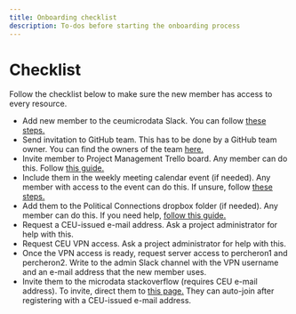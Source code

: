 ```yaml
---
title: Onboarding checklist
description: To-dos before starting the onboarding process
---
```


# Checklist

Follow the checklist below to make sure the new member has access to every resource.

* Add new member to the ceumicrodata Slack. You can follow [these steps.](https://slack.com/intl/en-hu/help/articles/201330256-Invite-new-members-to-your-workspace)
* Send invitation to GitHub team. This has to be done by a GitHub team owner. You can find the owners of the team [here.](https://github.com/orgs/ceumicrodata/people)
* Invite member to Project Management Trello board. Any member can do this. Follow [this guide.](https://help.trello.com/article/717-adding-people-to-a-board)
* Include them in the weekly meeting calendar event \(if needed\). Any member with access to the event can do this. If unsure, follow [these steps.](https://support.google.com/calendar/answer/37161)
* Add them to the Political Connections dropbox folder \(if needed\). Any member can do this. If you need help, [follow this guide.](https://help.dropbox.com/files-folders/share/share-with-others)
* Request a CEU-issued e-mail address. Ask a project administrator for help with this.
* Request CEU VPN access. Ask a project administrator for help with this.
* Once the VPN access is ready, request server access to percheron1 and percheron2. Write to the admin Slack channel with the VPN username and an e-mail address that the new member uses.
* Invite them to the microdata stackoverflow \(requires CEU e-mail address\). To invite, direct them to [this page.](https://stackoverflow.com/c/ceu-microdata) They can auto-join after registering with a CEU-issued e-mail address.


